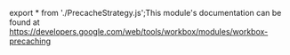 export * from './PrecacheStrategy.js';This module's documentation can be found at https://developers.google.com/web/tools/workbox/modules/workbox-precaching

